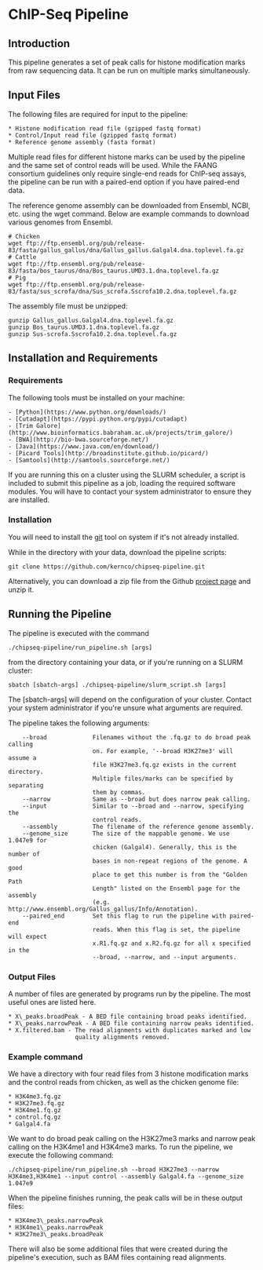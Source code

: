 # ChIP-Seq Pipeline

## Introduction

This pipeline generates a set of peak calls for histone modification marks
from raw sequencing data. It can be run on multiple marks simultaneously.

## Input Files

The following files are required for input to the pipeline:

    * Histone modification read file (gzipped fastq format)
    * Control/Input read file (gzipped fastq format)
    * Reference genome assembly (fasta format)

Multiple read files for different histone marks can be used by the pipeline
and the same set of control reads will be used. While the FAANG consortium
guidelines only require single-end reads for ChIP-seq assays, the pipeline
can be run with a paired-end option if you have paired-end data.

The reference genome assembly can be downloaded from Ensembl, NCBI, etc.
using the wget command. Below are example commands to download various
genomes from Ensembl.

    # Chicken
    wget ftp://ftp.ensembl.org/pub/release-83/fasta/gallus_gallus/dna/Gallus_gallus.Galgal4.dna.toplevel.fa.gz
    # Cattle
    wget ftp://ftp.ensembl.org/pub/release-83/fasta/bos_taurus/dna/Bos_taurus.UMD3.1.dna.toplevel.fa.gz
    # Pig
    wget ftp://ftp.ensembl.org/pub/release-83/fasta/sus_scrofa/dna/Sus_scrofa.Sscrofa10.2.dna.toplevel.fa.gz

The assembly file must be unzipped:

    gunzip Gallus_gallus.Galgal4.dna.toplevel.fa.gz
    gunzip Bos_taurus.UMD3.1.dna.toplevel.fa.gz
    gunzip Sus-scrofa.Sscrofa10.2.dna.toplevel.fa.gz

## Installation and Requirements

### Requirements

The following tools must be installed on your machine:

    - [Python](https://www.python.org/downloads/)
    - [Cutadapt](https://pypi.python.org/pypi/cutadapt)
    - [Trim Galore](http://www.bioinformatics.babraham.ac.uk/projects/trim_galore/)
    - [BWA](http://bio-bwa.sourceforge.net/)
    - [Java](https://www.java.com/en/download/)
    - [Picard Tools](http://broadinstitute.github.io/picard/)
    - [Samtools](http://samtools.sourceforge.net/)

If you are running this on a cluster using the SLURM scheduler, a script is
included to submit this pipeline as a job, loading the required software
modules. You will have to contact your system administrator to ensure they
are installed.

### Installation

You will need to install the [git](https://git-scm.com/downloads) tool on
system if it's not already installed.

While in the directory with your data, download the pipeline scripts:

    git clone https://github.com/kernco/chipseq-pipeline.git

Alternatively, you can download a zip file from the Github [project page](https://github.com/kernco/chipseq-pipeline/archive/master.zip) and unzip
it.

## Running the Pipeline

The pipeline is executed with the command

    ./chipseq-pipeline/run_pipeline.sh [args]

from the directory containing your data, or if you're running on a SLURM
cluster:

    sbatch [sbatch-args] ./chipseq-pipeline/slurm_script.sh [args]

The [sbatch-args] will depend on the configuration of your cluster. Contact
your system administrator if you're unsure what arguments are required.

The pipeline takes the following arguments:

```
    --broad             Filenames without the .fq.gz to do broad peak calling
                        on. For example, '--broad H3K27me3' will assume a
                        file H3K27me3.fq.gz exists in the current directory.
                        Multiple files/marks can be specified by separating
                        them by commas.
    --narrow            Same as --broad but does narrow peak calling.
    --input             Similar to --broad and --narrow, specifying the
                        control reads.
    --assembly          The filename of the reference genome assembly.
    --genome_size       The size of the mappable genome. We use 1.047e9 for
                        chicken (Galgal4). Generally, this is the number of
                        bases in non-repeat regions of the genome. A good
                        place to get this number is from the "Golden Path
                        Length" listed on the Ensembl page for the assembly
                        (e.g. http://www.ensembl.org/Gallus_gallus/Info/Annotation).
    --paired_end        Set this flag to run the pipeline with paired-end
                        reads. When this flag is set, the pipeline will expect
                        x.R1.fq.gz and x.R2.fq.gz for all x specified in the
                        --broad, --narrow, and --input arguments.
```

### Output Files

A number of files are generated by programs run by the pipeline. The most
useful ones are listed here.

    * X\_peaks.broadPeak - A BED file containing broad peaks identified.
    * X\_peaks.narrowPeak - A BED file containing narrow peaks identified.
    * X.filtered.bam - The read alignments with duplicates marked and low
                       quality alignments removed.

### Example command

We have a directory with four read files from 3 histone modification marks
and the control reads from chicken, as well as the chicken genome file:

    * H3K4me3.fq.gz
    * H3K27me3.fq.gz
    * H3K4me1.fq.gz
    * control.fq.gz
    * Galgal4.fa

We want to do broad peak calling on the H3K27me3 marks and narrow peak calling
on the H3K4me1 and H3K4me3 marks. To run the pipeline, we execute the
following command:

    ./chipseq-pipeline/run_pipeline.sh --broad H3K27me3 --narrow H3K4me3,H3K4me1 --input control --assembly Galgal4.fa --genome_size 1.047e9

When the pipeline finishes running, the peak calls will be in these output files:

    * H3K4me3\_peaks.narrowPeak
    * H3K4me1\_peaks.narrowPeak
    * H3K27me3\_peaks.broadPeak

There will also be some additional files that were created during the
pipeline's execution, such as BAM files containing read alignments.
